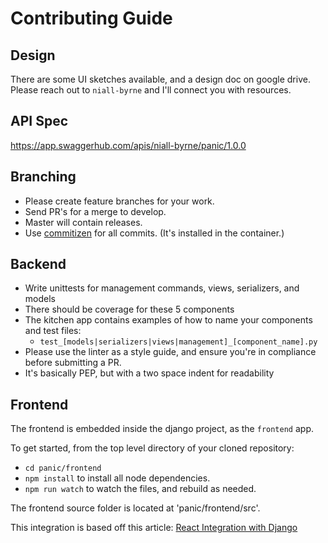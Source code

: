 # Contributing Guide

## Design

There are some UI sketches available, and a design doc on google drive.
Please reach out to `niall-byrne` and I'll connect you with resources.

## API Spec

https://app.swaggerhub.com/apis/niall-byrne/panic/1.0.0

## Branching

- Please create feature branches for your work.
- Send PR's for a merge to develop.
- Master will contain releases.
- Use [commitizen](https://github.com/commitizen/cz-cli) for all commits. (It's installed in the container.)

## Backend

- Write unittests for management commands, views, serializers, and models
- There should be coverage for these 5 components
- The kitchen app contains examples of how to name your components and test files:
    - `test_[models|serializers|views|management]_[component_name].py`
- Please use the linter as a style guide, and ensure you're in compliance before submitting a PR.
- It's basically PEP, but with a two space indent for readability

## Frontend

The frontend is embedded inside the django project, as the `frontend` app.

To get started, from the top level directory of your cloned repository:
- `cd panic/frontend`
- `npm install` to install all node dependencies.
- `npm run watch` to watch the files, and rebuild as needed.

The frontend source folder is located at 'panic/frontend/src'.

This integration is based off this article: [React Integration with Django](https://www.valentinog.com/blog/drf/)
